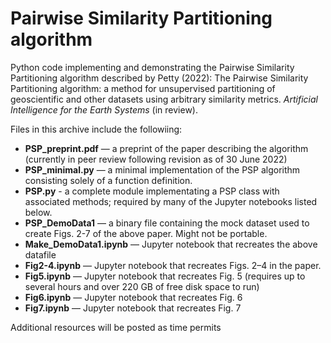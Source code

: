 # Pairwise Similarity Partitioning algorithm

Python code implementing and demonstrating the Pairwise Similarity Partitioning algorithm described by Petty (2022): The Pairwise Similarity Partitioning algorithm: a method for unsupervised partitioning of geoscientific and other datasets using arbitrary similarity metrics.  *Artificial Intelligence for the Earth Systems* (in review).

Files in this archive include the followiing:

* **PSP_preprint.pdf** — a preprint of the paper describing the algorithm (currently in peer review following revision as of 30 June 2022)
* **PSP_minimal.py** — a minimal implementation of the PSP algorithm consisting solely of a function definition.
* **PSP.py** - a complete module implementating a PSP class with associated methods; required by many of the Jupyter notebooks listed below.
* **PSP_DemoData1**  — a binary file containing the mock dataset used to create Figs. 2-7 of the above paper. Might not be portable.
* **Make_DemoData1.ipynb** — Jupyter notebook that recreates the above datafile
* **Fig2-4.ipynb** — Jupyter notebook that recreates Figs. 2–4 in the paper.
* **Fig5.ipynb** — Jupyter notebook that recreates Fig. 5  (requires up to several hours and over 220 GB of free disk space to run)
* **Fig6.ipynb** — Jupyter notebook that recreates Fig. 6
* **Fig7.ipynb** — Jupyter notebook that recreates Fig. 7

Additional resources will be posted as time permits



